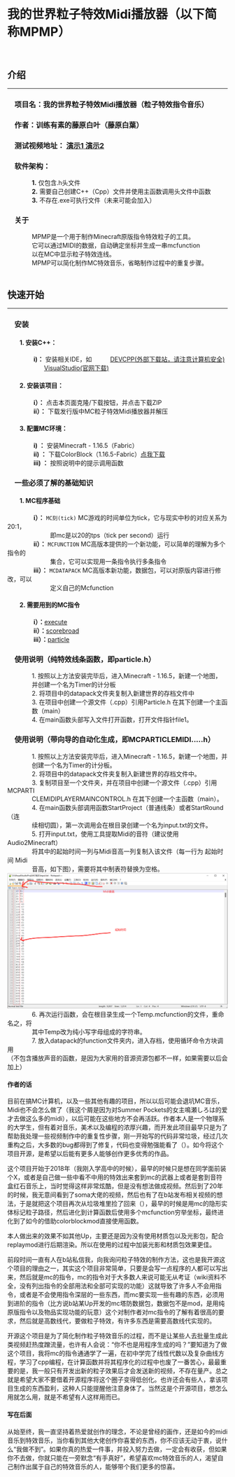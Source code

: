 # **我的世界粒子特效Midi播放器（以下简称MPMP）** <br><br>

## 介绍
---
### &emsp;项目名：我的世界粒子特效Midi播放器（粒子特效指令音乐）<br>
### &emsp;作者：训练有素的藤原白叶（藤原白葉）

### &emsp;测试视频地址：  [ **演示1** ](https://www.bilibili.com/video/BV11y4y1L7jT)      [ **演示2** ](https://www.bilibili.com/video/BV1uT4y1P7CX)

### &emsp;软件架构：
&emsp;&emsp;&emsp;&emsp;**1.**  仅包含.h头文件<br>
&emsp;&emsp;&emsp;&emsp;**2.**  需要自己创建C++（Cpp）文件并使用主函数调用头文件中函数<br>
&emsp;&emsp;&emsp;&emsp;**3.**  不存在.exe可执行文件（未来可能会加入）<br>

### &emsp;关于
&emsp;&emsp;&emsp;&emsp;MPMP是一个用于制作Minecraft原版指令特效粒子的工具。<br>
&emsp;&emsp;&emsp;&emsp;它可以通过MIDI的数据，自动确定坐标并生成一串mcfunction<br>
&emsp;&emsp;&emsp;&emsp;以在MC中显示粒子特效连线。<br>
&emsp;&emsp;&emsp;&emsp;MPMP可以简化制作MC特效音乐，省略制作过程中的重复步骤。<br> <br>

## 快速开始
---
### &emsp;安装
#### &emsp;&emsp;1.  安装C++：
&emsp;&emsp;&emsp;&emsp; **i)：**   安装相关IDE，如&emsp;&emsp;&emsp;[DEVCPP(外部下载站，请注意计算机安全)](https://sourceforge.net/projects/orwelldevcpp/) &emsp;&emsp;&emsp;&emsp;&emsp;&emsp;[VisualStudio(官网下载)](https://visualstudio.microsoft.com/zh-hans/)
#### &emsp;&emsp;2.  安装该项目：
&emsp;&emsp;&emsp;&emsp; **i）：** 点击本页面克隆/下载按钮，并点击下载ZIP<br>
&emsp;&emsp;&emsp;&emsp; **ii）：** 下载发行版中MC粒子特效Midi播放器并解压<br>
#### &emsp;&emsp;3.  配置MC环境：
&emsp;&emsp;&emsp;&emsp; **i) ：** 安装Minecraft - 1.16.5（Fabric）<br>
&emsp;&emsp;&emsp;&emsp; **ii) ：** 下载ColorBlock（1.16.5-Fabric）[点我下载](https://www.mcbbs.net/thread-917845-1-1.html)<br>
&emsp;&emsp;&emsp;&emsp; **iii) ：** 按照说明中的提示调用函数<br>

### &emsp;一些必须了解的基础知识
#### &emsp;&emsp;1.  MC程序基础
&emsp;&emsp;&emsp;&emsp; **i）：** `MC刻(tick)` MC游戏的时间单位为tick，它与现实中秒的对应关系为20:1，<br>&emsp;&emsp;&emsp;&emsp;&emsp;&emsp;&emsp;即mc是以20的tps（tick per second）运行<br>
&emsp;&emsp;&emsp;&emsp; **ii）：** `MCFUNCTION` MC高版本提供的一个新功能，可以简单的理解为多个指令的<br>&emsp;&emsp;&emsp;&emsp;&emsp;&emsp;&emsp;集合，它可以实现用一条指令执行多条指令<br>
&emsp;&emsp;&emsp;&emsp; **iii）：** `MCDATAPACK` MC高版本新功能，数据包，可以对原版内容进行修改，可以<br>&emsp;&emsp;&emsp;&emsp;&emsp;&emsp;&emsp;定义自己的Mcfunction<br>
#### &emsp;&emsp;2.  需要用到的MC指令
&emsp;&emsp;&emsp;&emsp; **i）：**[execute](https://minecraft.fandom.com/zh/wiki/%E5%91%BD%E4%BB%A4/execute)<br>
&emsp;&emsp;&emsp;&emsp; **ii）：**[scorebroad](https://minecraft.fandom.com/zh/wiki/%E5%91%BD%E4%BB%A4/scoreboard)<br>
&emsp;&emsp;&emsp;&emsp; **iii）：**[particle](https://minecraft.fandom.com/zh/wiki/%E5%91%BD%E4%BB%A4/particle)<br>

### &emsp;使用说明（纯特效线条函数，即particle.h）
&emsp;&emsp;&emsp;&emsp;1.  按照以上方法安装完毕后，进入Minecraft - 1.16.5，新建一个地图，<br>&emsp;&emsp;&emsp;&emsp;并创建一个名为Timer的计分板<br>
&emsp;&emsp;&emsp;&emsp;2.  将项目中的datapack文件夹复制入新建世界的存档文件中<br>
&emsp;&emsp;&emsp;&emsp;3.  在项目中创建一个源文件（.cpp）引用Particle.h 在其下创建一个主函<br>&emsp;&emsp;&emsp;&emsp;数（main）<br>
&emsp;&emsp;&emsp;&emsp;4.  在main函数头部写入文件打开函数，打开文件指针file1。<br>

### &emsp;使用说明（带向导的自动化生成，即MCPARTICLEMIDI.....h）
&emsp;&emsp;&emsp;&emsp;1.  按照以上方法安装完毕后，进入Minecraft - 1.16.5，新建一个地图，并<br>&emsp;&emsp;&emsp;&emsp;创建一个名为Timer的计分板。<br>
&emsp;&emsp;&emsp;&emsp;2.  将项目中的datapack文件夹复制入新建世界的存档文件中。<br>
&emsp;&emsp;&emsp;&emsp;3.  复制项目至一个文件夹，并在项目中创建一个源文件（.cpp）引用MCPARTI<br>&emsp;&emsp;&emsp;&emsp;CLEMIDIPLAYERMAINCONTROL.h 在其下创建一个主函数（main）。<br>
&emsp;&emsp;&emsp;&emsp;4.  在main函数头部调用函数StartProject（普通线条）或者StartRound（连<br>&emsp;&emsp;&emsp;&emsp;续相切圆），第一次调用会在根目录创建一个名为input.txt的文件。<br>
&emsp;&emsp;&emsp;&emsp;5.  打开input.txt，使用工具提取Midi的音符（建议使用Audio2Minecraft）<br>&emsp;&emsp;&emsp;&emsp;将其中的起始时间一列与Midi音高一列复制入该文件（每一行为 起始时间 Midi<br>&emsp;&emsp;&emsp;&emsp;音高，如下图），需要将其中制表符替换为空格。<br>
![如图](Imageimage.png)
&emsp;&emsp;&emsp;&emsp;6.  再次运行函数，会在根目录生成一个Temp.mcfunction的文件，重命名之，将<br>&emsp;&emsp;&emsp;&emsp;其中Temp改为纯小写字母组成的字符串。<br>
&emsp;&emsp;&emsp;&emsp;7.  放入datapack的function文件夹内，进入存档，使用循环命令方块调用<br>
（不包含播放声音的函数，是因为大家用的音源资源包都不一样，如果需要以后会加上）



#### 作者的话

目前在搞MC计算机，以及一些其他有趣的项目，所以以后可能会退坑MC音乐，Midi也不会怎么做了（我这个屑是因为对Summer Pockets的女主鳴瀬しろは的爱才去做这么多的midi），以后可能在这些地方不会再活跃。作者本人是一个物理系的大学生，但有着对音乐，美术以及编程的浓厚兴趣，而开发此项目最早只是为了帮助我处理一些视频制作中的重复性步骤，刚一开始写的代码非常垃圾，经过几次重构之后，大多数的bug都得到了修复，代码也变得勉强能看了（）。如今将这个项目开源，是希望以后能有更多人能够创作更多优秀的作品。

这个项目开始于2018年（我刚入学高中的时候），最早的时候只是想在同学面前装个X，或者是自己做一些中看不中用的特效出来套到mc的武器上或者是套到音符盒红石音乐上，当时觉得这样非常炫酷，但是没有想法做成视频。然后到了20年的时候，我无意间看到了soma大佬的视频，然后也有了在b站发布相关视频的想法，于是就把这个项目再次从垃圾堆里捡了回来（），最早的时候是用mc的隐形实体标记粒子路径，然后进化到计算函数后使用多个mcfunction穷举坐标，最终进化到了如今的借助colorblockmod直接使用函数。

本人做出来的效果不如其他Up，主要还是因为没有使用材质包以及光影包，配合replaymod进行后期渲染。所以在使用的过程中加装光影和材质包效果更佳。

前段时间一直有人在b站私信我，向我询问粒子特效的制作方法，这也是我开源这个项目的理由之一，其实这个项目非常简单，只要是会写一点程序的人都可以写出来，然后就是mc的指令，mc的指令对于大多数人来说可能无从考证（wiki资料不全，没有列出指令的全部用法和全部可实现的功能）这就导致了许多人不会用指令，或者是不会使用指令深层的一些东西，而mc要实现一些有趣的东西，必须用到进阶的指令（比方说b站某Up开发的mc塔防数据包，数据包不是mod，是用纯原版指令以及物品实现功能的玩意）这个对制作者对mc指令的了解有着很高的要求，然后就是高数线代，要做粒子特效，有许多东西是需要高数线代实现的。

开源这个项目是为了简化制作粒子特效音乐的过程，而不是让某些人去批量生成此类视频赶热度蹭流量，也许有人会说：“你不也是用程序生成的吗？”要知道为了做这个项目，我将mc的指令通通学了一遍，在初中学完了线性代数以及复杂曲线方程，学习了cpp编程，在计算函数并将其程序化的过程中也废了一番苦心，最最重要的是，我一般只有开发出新的粒子效果后才会发送新的视频，不存在量产。总之就是希望大家不要借着开源程序将这个圈子变得低创化。也许还会有些人，拿该项目生成的东西盈利，这种人只能提醒他注意身体了。当然这是个开源项目，想怎么用就怎么用，就是不希望有人这样用而已。

#### 写在后面

从始至终，我一直坚持着热爱就创作的理念，不论是曾经的画作，还是如今的midi音乐到特效音乐，当你看到其他大佬创作你喜爱的东西，你不应该无动于衷，说什么“我做不到”。如果你真的热爱一件事，并投入努力去做，一定会有收获，但如果你不去做，你就只能在一旁默念“有手真好”，希望喜欢mc特效音乐的人，渴望自己制作出属于自己的特效音乐的人，能够带个我们更多的惊喜。


